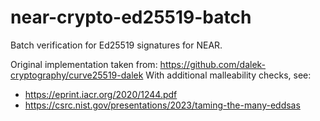 # near-crypto-ed25519-batch

Batch verification for Ed25519 signatures for NEAR.

Original implementation taken from: https://github.com/dalek-cryptography/curve25519-dalek
With additional malleability checks, see:
- https://eprint.iacr.org/2020/1244.pdf
- https://csrc.nist.gov/presentations/2023/taming-the-many-eddsas